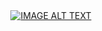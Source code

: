 <div align="center">
  <a href="https://www.youtube.com/embed/PpjCfQHPvwc"><img src="https://img.youtube.com/vi/PpjCfQHPvwc/0.jpg" alt="IMAGE ALT TEXT"></a>
</div>
